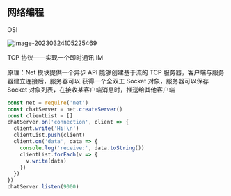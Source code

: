## 网络编程

OSI

![image-20230324105225469](https://gitee.com/lilyn/pic/raw/master/lagoulearn-img/image-20230324105225469.png)

TCP 协议——实现一个即时通讯 IM

原理：Net 模块提供一个异步 API 能够创建基于流的 TCP 服务器，客户端与服务器建立连接后，服务器可以 获得一个全双工 Socket 对象，服务器可以保存 Socket 对象列表，在接收某客户端消息时，推送给其他客户端

```js
const net = require('net')
const chatServer = net.createServer()
const clientList = []
chatServer.on('connection', client => {
  client.write('Hi!\n')
  clientList.push(client)
  client.on('data', data => {
    console.log('receive:', data.toString())
    clientList.forEach(v => {
      v.write(data)
    })
  })
})
chatServer.listen(9000)
```

